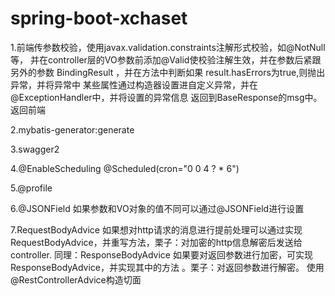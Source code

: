 # spring-boot-xchaset
1.前端传参数校验，使用javax.validation.constraints注解形式校验，如@NotNull等，
并在controller层的VO参数前添加@Valid使校验注解生效，并在参数后紧跟另外的参数
BindingResult ，并在方法中判断如果 result.hasErrors为true,则抛出异常，并将异常中
某些属性通过构造器设置进自定义异常，并在@ExceptionHandler中，并将设置的异常信息
返回到BaseResponse的msg中。返回前端

2.mybatis-generator:generate

3.swagger2

4.@EnableScheduling
  @Scheduled(cron="0 0 4 ? * 6")

5.@profile

6.@JSONField 如果参数和VO对象的值不同可以通过@JSONField进行设置

7.RequestBodyAdvice 如果想对http请求的消息进行提前处理可以通过实现RequestBodyAdvice，并重写方法，栗子：对加密的http信息解密后发送给controller.
  同理：ResponseBodyAdvice 如果要对返回参数进行加密，可实现ResponseBodyAdvice，并实现其中的方法 。栗子：对返回参数进行解密。
  使用@RestControllerAdvice构造切面


  

